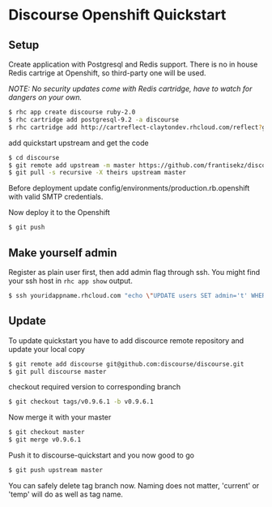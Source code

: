 # Discourse Openshift Quickstart

## Setup

Create application with Postgresql and Redis support. There is no in house Redis cartrige at Openshift, so third-party one will be used.

*NOTE: No security updates come with Redis cartridge, have to watch for dangers on your own.*

```Bash
$ rhc app create discourse ruby-2.0
$ rhc cartridge add postgresql-9.2 -a discourse
$ rhc cartridge add http://cartreflect-claytondev.rhcloud.com/reflect?github=smarterclayton/openshift-redis-cart -a discourse
```

add quickstart upstream and get the code

```Bash
$ cd discourse
$ git remote add upstream -m master https://github.com/frantisekz/discourse.git
$ git pull -s recursive -X theirs upstream master
```

Before deployment update config/environments/production.rb.openshift with valid SMTP credentials.

Now deploy it to the Openshift

```Bash
$ git push
```

## Make yourself admin

Register as plain user first, then add admin flag through ssh. You might find your ssh host in `rhc app show` output.

```Bash
$ ssh youridappname.rhcloud.com "echo \"UPDATE users SET admin='t' WHERE username='your username';\" | psql -d \$OPENSHIFT_APP_NAME"
```

## Update

To update quickstart you have to add discource remote repository and update your local copy

```Bash
$ git remote add discourse git@github.com:discourse/discourse.git
$ git pull discourse master
```

checkout required version to corresponding branch

```Bash
$ git checkout tags/v0.9.6.1 -b v0.9.6.1
```

Now merge it with your master

```Bash
$ git checkout master
$ git merge v0.9.6.1
```

Push it to discourse-quickstart and you now good to go

```Bash
$ git push upstream master
```

You can safely delete tag branch now. Naming does not matter, 'current' or 'temp' will do as well as tag name.
